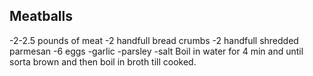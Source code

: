 ## Meatballs
-2-2.5 pounds of meat
-2 handfull bread crumbs
-2 handfull shredded parmesan 
-6 eggs
-garlic
-parsley
-salt
Boil in water for 4 min and until sorta brown and then boil in broth till cooked.

